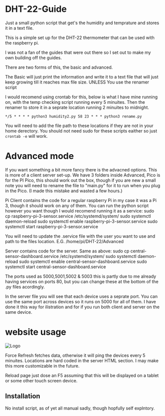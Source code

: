 # DHT-22-Guide
Just a small python script that get's the humidity and temprature and stores it in a text file.

This is a simple set up for the DHT-22 thermometer that can be used with the raspberry pi.

I was not a fan of the guides that were out there so I set out to make my own building off the guides.

There are two forms of this, the basic and advanced.

The Basic will just print the information and write it to a text file that will just keep growing till it reaches max file size.
UNLESS You use the renamer script

I would recomend using crontab for this, below is what I have mine running on, with the temp checking script running every 5 minuites. 
Then the renamer to store it in a seprate location running 2 minuites to midnight.

`*/5 * * * * python3 humidity2.py
58 23 * * * python3 rename.py`

You will need to add the file path to these locations if they are not in your home derectory. You should not need sudo for these scripts eaither so just `crontab -e` will work.

# Advanced mode

If you want something a bit more fancy there is the advacned options.
This is more of a client server set-up.
We have 3 folders inside Advanced, Pico is for the PI Pico, this should work out the box, though if you are new a small note you will need to rename the file to "main.py" for it to run when you plug in the Pico. (I made this mistake and wasted a few hours.)

Pi Client contains the code for a regular raspberry Pi in my case it was a Pi 3, though it should work on any of them. 
You can run the python script however you want though I would recomend running it as a service:
sudo cp raspberry-pi-3-sensor.service /etc/systemd/system/
sudo systemctl daemon-reload
sudo systemctl enable raspberry-pi-3-sensor.service
sudo systemctl start raspberry-pi-3-sensor.service

You will need to update the .service file with the user you want to use and path to the files location. E.G. /home/pi/DHT-22/Advanced

Server contains code for the server. Same as above:
sudo cp central-sensor-dashboard.service /etc/systemd/system/
sudo systemctl daemon-reload
sudo systemctl enable central-sensor-dashboard.service
sudo systemctl start central-sensor-dashboard.service

The ports used as 5000,5001,5002 & 5003 this is partly due to me already having services on ports 80, but you can change these at the bottom of the .py files acordingly.

In the server file you will see that each device uses a seprate port. You can use the same port across devices so it runs on 5000 for all of them. I have done it this way for ilistration and for if you run both client and server on the same device.


# website usage

![Logo](https://i.imgur.com/WJi3f6x.png)


Force Refresh fetches data, otherwise it will ping the devices every 5 minuites.
Locations are hard coded in the server HTML section. I may make this more customizable in the future.

Reload page just dose an F5 assuming that this will be displayed on a tablet or some other touch screen device.
## Installation

No install script, as of yet all manual sadly, though hopfully self explntory. 